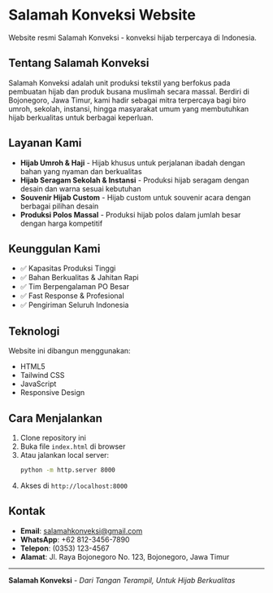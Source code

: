 # Salamah Konveksi Website

Website resmi Salamah Konveksi - konveksi hijab terpercaya di Indonesia.

## Tentang Salamah Konveksi

Salamah Konveksi adalah unit produksi tekstil yang berfokus pada pembuatan hijab dan produk busana muslimah secara massal. Berdiri di Bojonegoro, Jawa Timur, kami hadir sebagai mitra terpercaya bagi biro umroh, sekolah, instansi, hingga masyarakat umum yang membutuhkan hijab berkualitas untuk berbagai keperluan.

## Layanan Kami

- **Hijab Umroh & Haji** - Hijab khusus untuk perjalanan ibadah dengan bahan yang nyaman dan berkualitas
- **Hijab Seragam Sekolah & Instansi** - Produksi hijab seragam dengan desain dan warna sesuai kebutuhan
- **Souvenir Hijab Custom** - Hijab custom untuk souvenir acara dengan berbagai pilihan desain
- **Produksi Polos Massal** - Produksi hijab polos dalam jumlah besar dengan harga kompetitif

## Keunggulan Kami

- ✅ Kapasitas Produksi Tinggi
- ✅ Bahan Berkualitas & Jahitan Rapi
- ✅ Tim Berpengalaman PO Besar
- ✅ Fast Response & Profesional
- ✅ Pengiriman Seluruh Indonesia

## Teknologi

Website ini dibangun menggunakan:
- HTML5
- Tailwind CSS
- JavaScript
- Responsive Design

## Cara Menjalankan

1. Clone repository ini
2. Buka file `index.html` di browser
3. Atau jalankan local server:
   ```bash
   python -m http.server 8000
   ```
4. Akses di `http://localhost:8000`

## Kontak

- **Email**: salamahkonveksi@gmail.com
- **WhatsApp**: +62 812-3456-7890
- **Telepon**: (0353) 123-4567
- **Alamat**: Jl. Raya Bojonegoro No. 123, Bojonegoro, Jawa Timur

---

**Salamah Konveksi** - *Dari Tangan Terampil, Untuk Hijab Berkualitas*